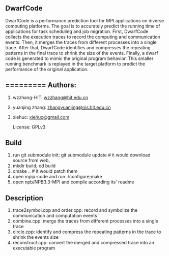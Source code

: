 DwarfCode
-------
DwarfCode is a performance prediction tool for MPI applications on diverse computing platforms. The goal is to accurately predict the running time of applications for task scheduling and job migration. First, DwarfCode collects the execution traces to record the computing and communication events. Then, it merges the traces from different processes into a single trace. After that, DwarfCode identifies and compresses the repeating patterns in the final trace to shrink the size of the events. Finally, a dwarf code is generated to mimic the original program behavior. This smaller running benchmark is replayed in the target platform to predict the performance of the original application.

=========
Authors:	
-------
1. wzzhang-HIT: <wzzhang@hit.edu.cn>

2. yuanjing zhang: <zhangyuanjing@nis.hit.edu.cn>
3. xiehuc:  <xiehuc@gmail.com>

   License:	GPLv3

Build
-------

1.  run git submodule init; git submodule update # it would download source from web,
2.  mkdir build; cd build
3.  cmake ..  # it would patch them
4.  open mpip-code and run ./configure;make
5.  open npb/NPB3.3-MPI and compile according its' readme

Description
-------------

1. trace2symbol.cpp and order.cpp:  record and symbolize the communication and computation events
2. combine.cpp:                     merge the traces from different processes into a single trace 
3. circle.cpp:                      identify and compress the repeating patterns in the trace to shrink the events size
4. reconstruct.cpp:                 convert the merged and compressed trace into an executable program


